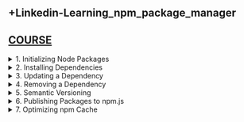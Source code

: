 ## +Linkedin-Learning_npm_package_manager

## [COURSE](https://www.linkedin.com/learning/learning-npm-a-package-manager/learning-npm?resume=false)

<details>
<summary>1. Initializing Node Packages </summary>

# Initializing Node Packages

```x
npm init -y
```

```x
➜  01_learning_npm git:(main) npm init -y
Wrote to /Users/ifeanyiomeata/Desktop/SERVER/projects/src-AI-Software/my_projects/01_learning_npm/package.json:

{
  "name": "01_learning_npm",
  "version": "1.0.0",
  "main": "index.js",
  "scripts": {
    "test": "echo \"Error: no test specified\" && exit 1"
  },
  "keywords": [],
  "author": "",
  "license": "ISC",
  "description": ""
}
```

<img width="1397" alt="image" src="https://github.com/user-attachments/assets/db6e67b7-658e-4582-91ab-35dcc38066c7">

# #END</details>

<details>
<summary>2. Installing Dependencies </summary>

# Installing Dependencies

## Installing Main Dependencies

```x
npm install express
npm install --save express
npm install -S express
```

## Installing Dev Dependencies

```x
npm install --save-dev babel cli
npm install -D babel cli 
```

```json
{
  "name": "01_learning_npm",
  "version": "1.0.0",
  "main": "index.js",
  "scripts": {
    "test": "echo \"Error: no test specified\" && exit 1"
  },
  "keywords": [],
  "author": "",
  "license": "ISC",
  "description": "",
  "dependencies": {
    "express": "^4.19.2"
  },
  "devDependencies": {
    "babel": "^6.23.0",
    "cli": "^1.0.1"
  }
}

```

## Installing Dependencies globally to use in your projects

```x
npm install -g create-react-app 
create-react-app crud-app 
cd crud-app
npm install --save axios react-bootstrap bootstrap
```

## Installing Dependencies globally temporarily (use once)

```x
npx create-react-app crud-app 
```

# #END</details>

<details>
<summary>3. Updating a Dependency </summary>

# Updating a Dependency

### Checking packages that are outdated

```x
npm outdated
npm outdated -g
```

### Installing latest versions

```js
npm install eslint@8.32.0
npm install eslint@latest
 
npm install -g npm@10.8.2
npm install -g npm@latest 
```

# #END</details>

<details>
<summary>4. Removing a Dependency </summary>

# Removing a Dependency

```js
npm install eslint
npm uninstall eslint

npm install --save-dev nodemon
npm uninstall --save-dev nodemon
```

# #END</details>

<details>
<summary>5. Semantic Versioning </summary>

# Semantic Versioning

![image](https://github.com/user-attachments/assets/ec509056-a85c-4d16-b6b0-c57b064ef563)
![image](https://github.com/user-attachments/assets/76089f2d-12fd-4037-9559-8a9d5f1f3dd8)
![image](https://github.com/user-attachments/assets/6369203a-e99a-46cd-9ac0-98b199548ed3)
![image](https://github.com/user-attachments/assets/93f9237a-1f26-4ffe-bf9e-0951c51e68df)

# #END</details>

<details>
<summary>6. Publishing Packages to npm.js </summary>

# Publishing Packages to npm.js

## Publishing an unscoped Package

```x
# Check if the path installs on another directory in your local system
npm install /Users/ifeanyiomeata/Desktop/SERVER/projects/src-AI-Software/my_projects/01_learning_npm/

# Publish unscoped Package
npm publish
```

## Publishing a scoped Package

```js
# Initializing npm package
npm init -scope=@ifeanyiomeata
npm publish -access public
```

## Publishing a private Package

```js
# Initializing npm package
npm init -scope=@ifeanyiomeata
npm publish
```

# #END</details>

<details>
<summary>7. Optimizing npm Cache </summary>

# Optimizing npm Cache

```js

```

```js

```

```js

```

```js

```

```js

```

```js

```

```js

```

```js

```

```js

```

```js

```

```js

```

```js

```

```js

```

```js

```

# #END</details>
